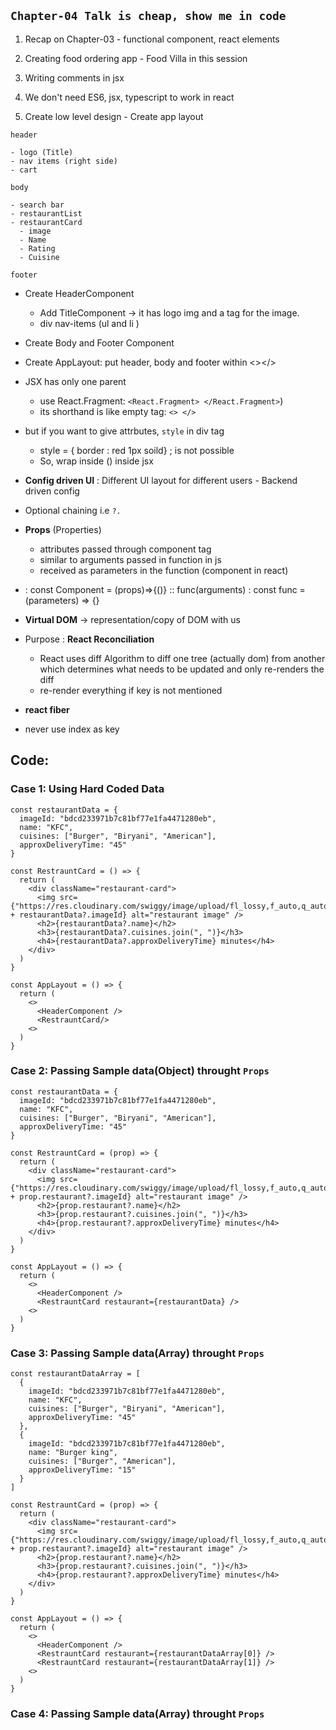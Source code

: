 ## `Chapter-04 Talk is cheap, show me in code`

1. Recap on Chapter-03 - functional component, react elements

2. Creating food ordering app - Food Villa in this session

3. Writing comments in jsx

4. We don't need ES6, jsx, typescript to work in react

5. Create low level design - Create app layout
```
header

- logo (Title)
- nav items (right side)
- cart

body

- search bar
- restaurantList
- restaurantCard
  - image
  - Name
  - Rating
  - Cuisine

footer
```
- Create HeaderComponent
   - Add TitleComponent -> it has logo img and a tag for the image.
   - div nav-items (ul and li )

- Create Body and Footer Component

- Create AppLayout: put header, body and footer within <></>

- JSX has only one parent 
  - use React.Fragment: `<React.Fragment> </React.Fragment>`)
  - its shorthand is like  empty tag:  `<> </>`

- but if you want to give attrbutes, `style` in div tag
  - style = { border : red 1px soild} ; is not possible 
  - So, wrap inside () inside jsx

- **Config driven UI** : Different UI layout for different users - Backend driven config

- Optional chaining  i.e `?.`

- **Props** (Properties) 
   - attributes passed through component tag 
   - similar to arguments passed in function in js 
   - received as parameters in the function (component in react)

- <Component attributes /> : const Component = (props)=>{()} :: func(arguments) : const func = (parameters) => {}

- **Virtual DOM** -> representation/copy of DOM with us

- Purpose : **React Reconciliation** 
  - React uses diff Algorithm to diff one tree (actually dom) from another which determines what needs to be updated and only re-renders the diff
  - re-render everything if key is not mentioned

- **react fiber**

- never use index as key

## Code:

### Case 1: Using Hard Coded Data

```
const restaurantData = {
  imageId: "bdcd233971b7c81bf77e1fa4471280eb",
  name: "KFC",
  cuisines: ["Burger", "Biryani", "American"],
  approxDeliveryTime: "45"
}

const RestrauntCard = () => {
  return (
    <div className="restaurant-card">
      <img src={"https://res.cloudinary.com/swiggy/image/upload/fl_lossy,f_auto,q_auto,w_508,h_320,c_fill/" + restaurantData?.imageId} alt="restaurant image" />
      <h2>{restaurantData?.name}</h2>
      <h3>{restaurantData?.cuisines.join(", ")}</h3>
      <h4>{restaurantData?.approxDeliveryTime} minutes</h4>
    </div>
  )
}

const AppLayout = () => {
  return (
    <>
      <HeaderComponent />
      <RestrauntCard/>
    <>
  )
}

```

### Case 2: Passing Sample data(Object) throught `Props`

```
const restaurantData = {
  imageId: "bdcd233971b7c81bf77e1fa4471280eb",
  name: "KFC",
  cuisines: ["Burger", "Biryani", "American"],
  approxDeliveryTime: "45"
}

const RestrauntCard = (prop) => {
  return (
    <div className="restaurant-card">
      <img src={"https://res.cloudinary.com/swiggy/image/upload/fl_lossy,f_auto,q_auto,w_508,h_320,c_fill/" + prop.restaurant?.imageId} alt="restaurant image" />
      <h2>{prop.restaurant?.name}</h2>
      <h3>{prop.restaurant?.cuisines.join(", ")}</h3>
      <h4>{prop.restaurant?.approxDeliveryTime} minutes</h4>
    </div>
  )
}

const AppLayout = () => {
  return (
    <>
      <HeaderComponent />
      <RestrauntCard restaurant={restaurantData} />
    <>
  )
}

```

### Case 3: Passing Sample data(Array) throught `Props`
```
const restaurantDataArray = [
  {
    imageId: "bdcd233971b7c81bf77e1fa4471280eb",
    name: "KFC",
    cuisines: ["Burger", "Biryani", "American"],
    approxDeliveryTime: "45"
  },
  {
    imageId: "bdcd233971b7c81bf77e1fa4471280eb",
    name: "Burger king",
    cuisines: ["Burger", "American"],
    approxDeliveryTime: "15"
  }
]

const RestrauntCard = (prop) => {
  return (
    <div className="restaurant-card">
      <img src={"https://res.cloudinary.com/swiggy/image/upload/fl_lossy,f_auto,q_auto,w_508,h_320,c_fill/" + prop.restaurant?.imageId} alt="restaurant image" />
      <h2>{prop.restaurant?.name}</h2>
      <h3>{prop.restaurant?.cuisines.join(", ")}</h3>
      <h4>{prop.restaurant?.approxDeliveryTime} minutes</h4>
    </div>
  )
}

const AppLayout = () => {
  return (
    <>
      <HeaderComponent />
      <RestrauntCard restaurant={restaurantDataArray[0]} />
      <RestrauntCard restaurant={restaurantDataArray[1]} />
    <>
  )
}

```

### Case 4: Passing Sample data(Array) throught `Props`
```

```
